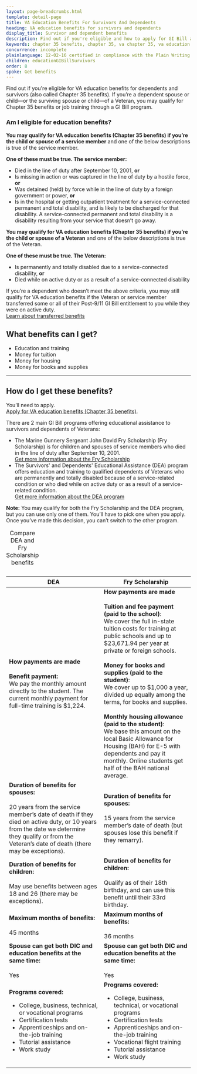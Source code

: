 ```yaml
---
layout: page-breadcrumbs.html
template: detail-page
title: VA Education Benefits For Survivors And Dependents
heading: VA education benefits for survivors and dependents
display_title: Survivor and dependent benefits
description: Find out if you're eligible and how to apply for GI Bill and other VA education benefits for dependents and survivors. You can also compare the benefits offered through the Survivors' and Dependents' Educational Assistance (DEA) program and the Fry Scholarship.
keywords: chapter 35 benefits, chapter 35, va chapter 35, va education benefits for dependents, gi bill for dependents
concurrence: incomplete
plainlanguage: 12-02-16 certified in compliance with the Plain Writing Act
children: educationGIBillSurvivors
order: 8
spoke: Get benefits
---
```


<div class="va-introtext">

Find out if you're eligible for VA education benefits for dependents and survivors (also called Chapter 35 benefits). If you’re a dependent spouse or child—or the surviving spouse or child—of a Veteran, you may qualify for Chapter 35 benefits or job training through a GI Bill program.

</div>


<div class="feature" markdown="1">

### Am I eligible for education benefits?

**You may qualify for VA education benefits (Chapter 35 benefits) if you’re the child or spouse of a service member** and one of the below descriptions is true of the service member.

**One of these must be true. The service member:**

- Died in the line of duty after September 10, 2001, **or**
- Is missing in action or was captured in the line of duty by a hostile force, **or**
-	Was detained (held) by force while in the line of duty by a foreign government or power, **or**
-	Is in the hospital or getting outpatient treatment for a service-connected permanent and total disability, and is likely to be discharged for that disability. A service-connected permanent and total disability is a disability resulting from your service that doesn’t go away.

**You may qualify for VA education benefits (Chapter 35 benefits) if you’re the child or spouse of a Veteran** and one of the below descriptions is true of the Veteran.

**One of these must be true. The Veteran:**
- Is permanently and totally disabled due to a service-connected disability, **or**
-	Died while on active duty or as a result of a service-connected disability

If you’re a dependent who doesn’t meet the above criteria, you may still qualify for VA education benefits if the Veteran or service member transferred some or all of their Post-9/11 GI Bill entitlement to you while they were on active duty. <br>
[Learn about transferred benefits](/education/transfer-post-9-11-gi-bill-benefits/)

</div>

## What benefits can I get?

- Education and training
- Money for tuition
- Money for housing
- Money for books and supplies

--------

## How do I get these benefits?

You’ll need to apply. <br>
[Apply for VA education benefits (Chapter 35 benefits)](/education/how-to-apply/).

There are 2 main GI Bill programs offering educational assistance to survivors and dependents of Veterans:

- The Marine Gunnery Sergeant John David Fry Scholarship (Fry Scholarship) is for children and spouses of service members who died in the line of duty after September 10, 2001. <br>
[Get more information about the Fry Scholarship](/education/survivor-dependent-benefits/fry-scholarship/)
- The Survivors' and Dependents' Educational Assistance (DEA) program offers education and training to qualified dependents of Veterans who are permanently and totally disabled because of a service-related condition or who died while on active duty or as a result of a service-related condition. <br>
[Get more information about the DEA program](/education/survivor-dependent-benefits/dependents-education-assistance/)

**Note:** You may qualify for both the Fry Scholarship and the DEA program, but you can use only one of them. You’ll have to pick one when you apply. Once you’ve made this decision, you can’t switch to the other program.


<div class="va-table-overflow">
<table class="va-table-explanatory">
<caption>Compare DEA and Fry Scholarship benefits</caption> 
 
| DEA | Fry Scholarship |
|---|---|
| **How payments are made** <br /><br />**Benefit payment:** <br>We pay the monthly amount directly to the student. The current monthly payment for full-time training is $1,224. | **How payments are made** <br /><br />**Tuition and fee payment (paid to the school)**: <br>We cover the full in-state tuition costs for training at public schools and up to $23,671.94 per year at private or foreign schools.<br /><br /> **Money for books and supplies (paid to the student)**: <br>We cover up to $1,000 a year, divided up equally among the terms, for books and supplies.<br /><br /> **Monthly housing allowance (paid to the student)**: <br>We base this amount on the local Basic Allowance for Housing (BAH) for E-5 with dependents and pay it monthly. Online students get half of the BAH national average.</li> |
| **Duration of benefits for spouses:** <br /><br />20 years from the service member’s date of death if they died on active duty, or 10 years from the date we determine they qualify or from the Veteran’s date of death (there may be exceptions). | **Duration of benefits for spouses:** <br /><br />15 years from the service member’s date of death (but spouses lose this benefit if they remarry). |
| **Duration of benefits for children:** <br /><br />May use benefits between ages 18 and 26 (there may be exceptions). | **Duration of benefits for children:** <br /><br />Qualify as of their 18th birthday, and can use this benefit until their 33rd birthday. |
| **Maximum months of benefits:** <br /><br />45 months | **Maximum months of benefits:** <br /><br />36 months |
| **Spouse can get both DIC and education benefits at the same time:** <br /><br />Yes | **Spouse can get both DIC and education benefits at the same time:** <br /><br />Yes |
| **Programs covered:** <ul><li>College, business, technical, or vocational programs</li><li>Certification tests</li><li>Apprenticeships and on-the-job training</li><li>Tutorial assistance</li><li>Work study</ul> | **Programs covered:** <ul><li>College, business, technical, or vocational programs</li><li>Certification tests</li><li>Apprenticeships and on-the-job training</li><li>Vocational flight training</li><li>Tutorial assistance</li><li>Work study</li></ul> |

